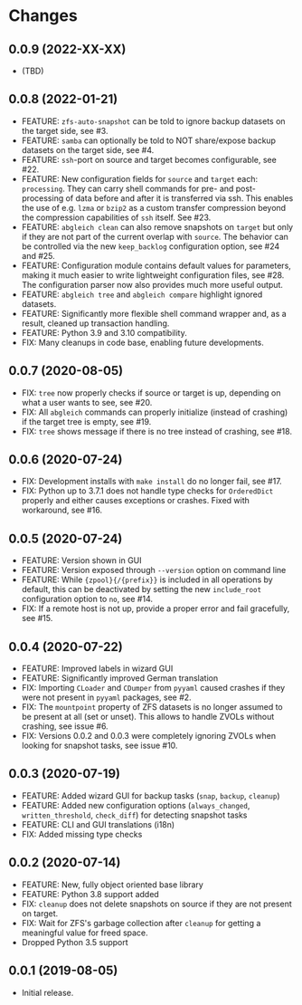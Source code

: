 # Changes

## 0.0.9 (2022-XX-XX)

- (TBD)

## 0.0.8 (2022-01-21)

- FEATURE: `zfs-auto-snapshot` can be told to ignore backup datasets on the target side, see #3.
- FEATURE: `samba` can optionally be told to NOT share/expose backup datasets on the target side, see #4.
- FEATURE: `ssh`-port on source and target becomes configurable, see #22.
- FEATURE: New configuration fields for `source` and `target` each: `processing`. They can carry shell commands for pre- and post-processing of data before and after it is transferred via ssh. This enables the use of e.g. `lzma` or `bzip2` as a custom transfer compression beyond the compression capabilities of `ssh` itself. See #23.
- FEATURE: `abgleich clean` can also remove snapshots on `target` but only if they are not part of the current overlap with `source`. The behavior can be controlled via the new `keep_backlog` configuration option, see #24 and #25.
- FEATURE: Configuration module contains default values for parameters, making it much easier to write lightweight configuration files, see #28. The configuration parser now also provides much more useful output.
- FEATURE: `abgleich tree` and `abgleich compare` highlight ignored datasets.
- FEATURE: Significantly more flexible shell command wrapper and, as a result, cleaned up transaction handling.
- FEATURE: Python 3.9 and 3.10 compatibility.
- FIX: Many cleanups in code base, enabling future developments.

## 0.0.7 (2020-08-05)

- FIX: `tree` now properly checks if source or target is up, depending on what a user wants to see, see #20.
- FIX: All `abgleich` commands can properly initialize (instead of crashing) if the target tree is empty, see #19.
- FIX: `tree` shows message if there is no tree instead of crashing, see #18.

## 0.0.6 (2020-07-24)

- FIX: Development installs with `make install` do no longer fail, see #17.
- FIX: Python up to 3.7.1 does not handle type checks for `OrderedDict` properly and either causes exceptions or crashes. Fixed with workaround, see #16.

## 0.0.5 (2020-07-24)

- FEATURE: Version shown in GUI
- FEATURE: Version exposed through `--version` option on command line
- FEATURE: While `{zpool}{/{prefix}}` is included in all operations by default, this can be deactivated by setting the new `include_root` configuration option to `no`, see #14.
- FIX: If a remote host is not up, provide a proper error and fail gracefully, see #15.

## 0.0.4 (2020-07-22)

- FEATURE: Improved labels in wizard GUI
- FEATURE: Significantly improved German translation
- FIX: Importing `CLoader` and `CDumper` from `pyyaml` caused crashes if they were not present in `pyyaml` packages, see #2.
- FIX: The `mountpoint` property of ZFS datasets is no longer assumed to be present at all (set or unset). This allows to handle ZVOLs without crashing, see issue #6.
- FIX: Versions 0.0.2 and 0.0.3 were completely ignoring ZVOLs when looking for snapshot tasks, see issue #10.

## 0.0.3 (2020-07-19)

- FEATURE: Added wizard GUI for backup tasks (`snap`, `backup`, `cleanup`)
- FEATURE: Added new configuration options (`always_changed`, `written_threshold`, `check_diff`) for detecting snapshot tasks
- FEATURE: CLI and GUI translations (i18n)
- FIX: Added missing type checks

## 0.0.2 (2020-07-14)

- FEATURE: New, fully object oriented base library
- FEATURE: Python 3.8 support added
- FIX: `cleanup` does not delete snapshots on source if they are not present on target.
- FIX: Wait for ZFS's garbage collection after `cleanup` for getting a meaningful value for freed space.
- Dropped Python 3.5 support

## 0.0.1 (2019-08-05)

- Initial release.
